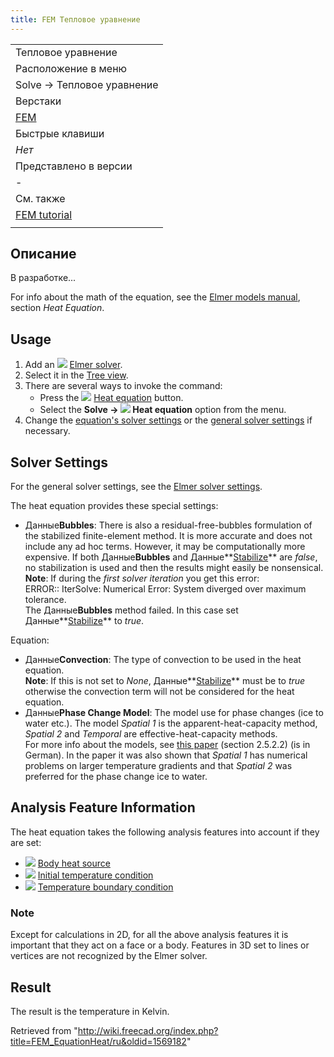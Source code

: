 ```yaml
---
title: FEM Тепловое уравнение
---
```


|                                                    |
| -------------------------------------------------- |
| Тепловое уравнение                                 |
| Расположение в меню                                |
| Solve → Тепловое уравнение                         |
| Верстаки                                           |
| [FEM](/FEM_Workbench/ru "FEM Workbench/ru")        |
| Быстрые клавиши                                    |
| _Нет_                                              |
| Представлено в версии                              |
| -                                                  |
| См. также                                          |
| [FEM tutorial](/FEM_tutorial/ru "FEM tutorial/ru") |
|                                                    |

## Описание

В разработке...

For info about the math of the equation, see the [Elmer models manual](https://www.elmerfem.org/blog/documentation/), section _Heat Equation_.

## Usage

1. Add an ![](/images/FEM_SolverElmer.svg) [Elmer solver](/FEM_SolverElmer#Equations "FEM SolverElmer").
2. Select it in the [Tree view](/Tree_view "Tree view").
3. There are several ways to invoke the command:
   - Press the ![](/images/FEM_EquationHeat.svg) [Heat equation](/FEM_EquationHeat "FEM EquationHeat") button.
   - Select the **Solve → ![](/images/FEM_EquationHeat.svg) Heat equation** option from the menu.
4. Change the [equation's solver settings](#Solver_Settings) or the [general solver settings](/FEM_SolverElmer_SolverSettings "FEM SolverElmer SolverSettings") if necessary.

## Solver Settings

For the general solver settings, see the [Elmer solver settings](/FEM_SolverElmer_SolverSettings "FEM SolverElmer SolverSettings").

The heat equation provides these special settings:

- Данные**Bubbles**: There is also a residual-free-bubbles formulation of the stabilized finite-element method. It is more accurate and does not include any ad hoc terms. However, it may be computationally more expensive. If both Данные**Bubbles** and Данные**[Stabilize](/FEM_SolverElmer_SolverSettings#Base "FEM SolverElmer SolverSettings")** are _false_, no stabilization is used and then the results might easily be nonsensical.  
  **Note**: If during the _first solver iteration_ you get this error:  
   ERROR:: IterSolve: Numerical Error: System diverged over maximum tolerance.  
  The Данные**Bubbles** method failed. In this case set Данные**[Stabilize](/FEM_SolverElmer_SolverSettings#Base "FEM SolverElmer SolverSettings")** to _true_.

Equation:

- Данные**Convection**: The type of convection to be used in the heat equation.  
  **Note**: If this is not set to _None_, Данные**[Stabilize](/FEM_SolverElmer_SolverSettings#Base "FEM SolverElmer SolverSettings")** must be to _true_ otherwise the convection term will not be considered for the heat equation.
- Данные**Phase Change Model**: The model use for phase changes (ice to water etc.). The model _Spatial 1_ is the apparent-heat-capacity method, _Spatial 2_ and _Temporal_ are effective-heat-capacity methods.  
  For more info about the models, see [this paper](https://blog.rwth-aachen.de/gfd/files/2017/07/BT_2013_Schueller_elmer_icemole.pdf) (section 2.5.2.2) (is in German). In the paper it was also shown that _Spatial 1_ has numerical problems on larger temperature gradients and that _Spatial 2_ was preferred for the phase change ice to water.

## Analysis Feature Information

The heat equation takes the following analysis features into account if they are set:

- ![](/images/FEM_ConstraintBodyHeatSource.svg) [Body heat source](/FEM_ConstraintBodyHeatSource "FEM ConstraintBodyHeatSource")
- ![](/images/FEM_ConstraintInitialTemperature.svg) [Initial temperature condition](/FEM_ConstraintInitialTemperature "FEM ConstraintInitialTemperature")
- ![](/images/FEM_ConstraintTemperature.svg) [Temperature boundary condition](/FEM_ConstraintTemperature "FEM ConstraintTemperature")

### Note

Except for calculations in 2D, for all the above analysis features it is important that they act on a face or a body. Features in 3D set to lines or vertices are not recognized by the Elmer solver.

## Result

The result is the temperature in Kelvin.

Retrieved from "<http://wiki.freecad.org/index.php?title=FEM_EquationHeat/ru&oldid=1569182>"
